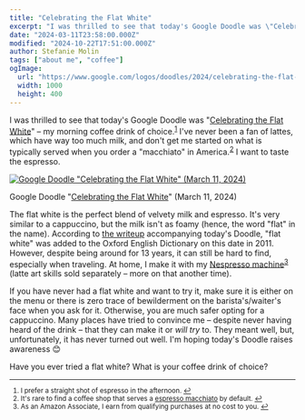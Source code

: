 ```yaml
---
title: "Celebrating the Flat White"
excerpt: "I was thrilled to see that today's Google Doodle was \"Celebrating the Flat White\" – my morning coffee drink of choice. Curious, what makes it my favorite? You'll have to read this post to find out."
date: "2024-03-11T23:58:00.000Z"
modified: "2024-10-22T17:51:00.000Z"
author: Stefanie Molin
tags: ["about me", "coffee"]
ogImage:
  url: "https://www.google.com/logos/doodles/2024/celebrating-the-flat-white-6753651837110463-2xa.gif"
  width: 1000
  height: 400
---
```


I was thrilled to see that today's Google Doodle was "[Celebrating the Flat White](https://doodles.google/doodle/celebrating-the-flat-white/)" &ndash; my morning coffee drink of choice.<sup id="footnote-1"><a href="#footnotes">1</a></sup> I've never been a fan of lattes, which have way too much milk, and don't get me started on what is typically served when you order a "macchiato" in America.<sup id="footnote-2"><a href="#footnotes">2</a></sup> I want to taste the espresso.

[![Google Doodle "Celebrating the Flat White" (March 11, 2024)](https://www.google.com/logos/doodles/2024/celebrating-the-flat-white-6753651837110463-2xa.gif)](https://doodles.google/doodle/celebrating-the-flat-white/)

<figcaption>

Google Doodle "[Celebrating the Flat White](https://doodles.google/doodle/celebrating-the-flat-white/)" (March 11, 2024)

</figcaption>

The flat white is the perfect blend of velvety milk and espresso. It's very similar to a cappuccino, but the milk isn't as foamy (hence, the word "flat" in the name). According to [the writeup](https://doodles.google/doodle/celebrating-the-flat-white/) accompanying today's Doodle, "flat white" was added to the Oxford English Dictionary on this date in 2011. However, despite being around for 13 years, it can still be hard to find, especially when traveling. At home, I make it with my [Nespresso machine](https://amzn.to/3OR5FaR)<sup id="footnote-3"><a href="#footnotes">3</a></sup> (latte art skills sold separately &ndash; more on that another time).

If you have never had a flat white and want to try it, make sure it is either on the menu or there is zero trace of bewilderment on the barista's/waiter's face when you ask for it. Otherwise, you are much safer opting for a cappuccino. Many places have tried to convince me &ndash; despite never having heard of the drink &ndash; that they can make it or *will try* to. They meant well, but, unfortunately, it has never turned out well. I'm hoping today's Doodle raises awareness 😊

Have you ever tried a flat white? What is your coffee drink of choice?

<small class="leading-snug" id="footnotes">
<hr class="w-1/2" />

1. I prefer a straight shot of espresso in the afternoon. <a href="#footnote-1">↩</a>
2. It's rare to find a coffee shop that serves a [espresso macchiato](https://en.wikipedia.org/wiki/Caff%C3%A8_macchiato) by default. <a href="#footnote-2">↩</a>
3. As an Amazon Associate, I earn from qualifying purchases at no cost to you. <a href="#footnote-3">↩</a>

</small>
